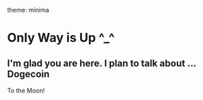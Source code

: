theme: minima
# Only Way is Up ^_^

I'm glad you are here. I plan to talk about ...
Dogecoin
---
To the Moon!
